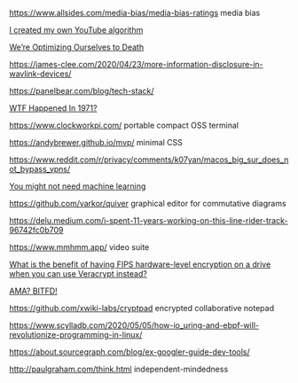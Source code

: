 https://www.allsides.com/media-bias/media-bias-ratings media bias

[I created my own YouTube algorithm](https://towardsdatascience.com/i-created-my-own-youtube-algorithm-to-stop-me-wasting-time-afd170f4ca3a)

[We’re Optimizing Ourselves to Death](https://zandercutt.com/2019/02/18/were-optimizing-ourselves-to-death/)

https://james-clee.com/2020/04/23/more-information-disclosure-in-wavlink-devices/

https://panelbear.com/blog/tech-stack/

[WTF Happened In 1971?](https://wtfhappenedin1971.com/)

https://www.clockworkpi.com/ portable compact OSS terminal

https://andybrewer.github.io/mvp/ minimal CSS

https://www.reddit.com/r/privacy/comments/k07yan/macos_big_sur_does_not_bypass_vpns/

[You might not need machine learning](https://nullprogram.com/blog/2020/11/24/)

https://github.com/varkor/quiver graphical editor for commutative diagrams

https://delu.medium.com/i-spent-11-years-working-on-this-line-rider-track-96742fc0b709

https://www.mmhmm.app/ video suite

[What is the benefit of having FIPS hardware-level encryption on a drive when you can use Veracrypt instead?](https://security.stackexchange.com/questions/241202/what-is-the-benefit-of-having-fips-hardware-level-encryption-on-a-drive-when-you)

[AMA? BITFD!](https://www.epsilontheory.com/ama-bitfd/)

https://github.com/xwiki-labs/cryptpad encrypted collaborative notepad

https://www.scylladb.com/2020/05/05/how-io_uring-and-ebpf-will-revolutionize-programming-in-linux/

https://about.sourcegraph.com/blog/ex-googler-guide-dev-tools/

http://paulgraham.com/think.html independent-mindedness
